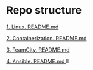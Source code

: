 # Repo structure

[1. Linux. README.md ](./1.Linux/scripts/README.md)

[2. Containerization. README.md ](./2.Containerization/README.md)

[3. TeamCity. README.md ](./3.TeamCity/README.md)

[4. Ansible. README.md ](./4.Ansible/README.md)
ll